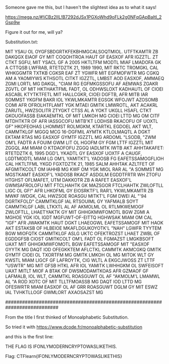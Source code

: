 Someone gave me this, but I haven't the slightest idea as to what it says! 

https://mega.nz/#!iCBz2IIL!B7292dJSx1PGXoWhd9oFLk2g0NFqGApBaItI_2Gsp9w 

Figure it out for me, will ya?

Substitution.txt:

MIT YSAU OL OYGFSBDGRTKFEKBHMGCALSOQTMIOL. UTFTKAMTR ZB DAKQGX EIAOF GY MIT COQOHTROA HAUT GF EASXOF AFR IGZZTL. ZT CTKT SGFU, MIT YSACL GF A 2005 HKTLTFM MODTL MIAF LMADOFA GK A CTTQSB LWFRAB, RTETDZTK 21, 1989 1990, MIT RKTC TROMGKL CAL WHKGGMTR TXTKB CGKSR EAF ZT YGWFR MIT EGFMOFWTR MG CGKQ AM A YAOMIYWS KTHSOTL CITKT IGZZTL, LMBST AOD EASXOF, AMMAEQ ZGMI LORTL MG DAKQL, "CIAM RG EGFMKGSSOFU AF AEMWAS ZGAKR ZGVTL OF MIT HKTHAKTFML FADT, OL ODHWSLOXT KADHAUTL OF CIOEI ASCABL KTYTKTFETL MIT HALLCGKR, CIOEI DGFTB, AFR MITB IAR SOMMST YKGFM BAKR IOL YKWLMKAMTR EGSGK WFOJWT AZOSOMB COMI AFR OFROLHTFLAMT YGK MTAEI GMITK LMWROTL, AKT ACAKRL ZARUTL, HWZSOLITR ZTYGKT CTSS AL A YOKT UKGLL HSAFL CTKT GKOUOFASSB EIAKAEMTKL OF MIT LMKOH MG CIOEI LTTD MG OM CITF MTDHTKTR OF AFR IASSGCOFU MITB'KT LODHSB RKACOFU OF UOXTL GF" HKOFEOHAS LHOMMST ROLMGKM, KTARTKL EGDOEL AKT WLT, CAMMTKLGF MGGQ MCG 16-DGFMIL AYMTK KTLOLMAQTL A DGKT EKTAM RTAS MG EASXOF GYMTF IGZZTL MG ARDOML "LSODB, "ZWM OM'L FADTR A FOUIM GWM LIT OL HGOFM GY FGM LTTF IGZZTL MIT ZGGQL AM MIAM O KTDAOFOFU ZGGQ IADLMTK IWTB AKT AHHTAKAFET: RTETDZTK 6, 1995 DGD'L YKADTL GY EASXOF UOXTF A CAUGF, LGDTMODTL MIAM LG OM'L YAMITKT'L YADOSB FG EAFETSSAMOGFLIOH CAL HKTLTFML YKGD FGXTDZTK 21, 1985 SALM AHHTAK AZLTFET OF AFGMITKCOLT OM IAHHB MG KWF OM YGK MIOL RAR AL "A SOMMST MG MGSTKAMT EASXOF'L YADOSB RKACF ASDGLM EGDDTFRTR WH ZTOFU HTGHST OFLMAFET, UTM DAKKOTR ZB A RAFET EASXOF'L GWMSAFROLOFU MIT FTCLHAHTK GK MAZSGOR FTCLHAHTK ZWLOFTLL LIGC OL GF!" AFR LHKOFML GY EIOSRKTF'L RAR'L YKWLMKAMTR ZB MWKF IWDGK, CAL HWZSOE ROASGU MITKT'L FGM DWEI AL "'94 DGRTKFOLD" CAMMTKLGF IAL RTSOUIML GY YAFMALB SOYT CAMMTKLGF LABL LTKXTL AL AF AKMOLML OL RTLMKWEMOGF ZWLOFTLL, LHAETYAKTK GY MIT GHHGKMWFOMOTL BGW ZGMI A MGHOE YGK IOL IGDT MGFUWT-OF-EITTQ HGHWSAK MIAM OM CAL "IGF" AFR JWAKMTK HAUT DGKT LHAEOGWL EAFETSSAMOGF MIT HAOK AKT ESTAKSB OF HLBEIOE MKAFLDGUKOYOTK'L "NAH" LGWFR TYYTEM BGW MIOFQTK CAMMTKLGF ASLG UKTC OFEKTROZST LHAET ZWBL OF EGDDGFSB CIOST GMITKCOLT OM'L FADT OL FGMAZST LMGKBSOFT UAXT MIT GHHGKMWFOMOTL BGW EAFETSSAMOGF MIT "EASXOF GYYTK MG DAQT IOD OFEGKKTEM AFLCTKL CAMMTK AKMCGKQ GMITK GYMTF CIOEI OL TXORTFM MG GMITK LMKOH OL MG MITOK WLT GY KWSTL MIAM LIGCF GF LAFROYTK, CIG WLTL A EKGCJWOSS ZT LTTF "USWTR" MG MIT GFSB HTKL AFR IOL YAMITK LWHHGKM OL SWFEISOFT UAXT MITLT MIOF A BTAK OF DWSMODAMTKOAS AFR GZMAOF GF LAFMALB, IOL WLT, CAMMTKL ROASGUWT OL AF "AKMOLM'L LMAMWL AL "A ROD XOTC OF MIT TLLTFMOASSB MG DAQT IOD LTTD MG OFESWRTR MIAM EASXOF OL AF GRR ROASGUWT DGLM GY MIT ESWZ IAL TVHKTLLOGF GWMLORT AXAOSAZST MG

###########################################################################

From the title I first thinked of Monoalphabetic Substitution.

So tried it with https://www.dcode.fr/monoalphabetic-substitution

and this is the first line:

THE FLAG IS IFONLYMODERNCRYPTOWASLIKETHIS.

Flag: CTFlearn{IFONLYMODERNCRYPTOWASLIKETHIS}
